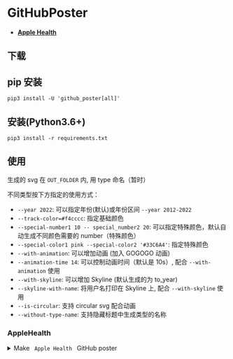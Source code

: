 # GitHubPoster

- **[Apple Health](#AppleHealth)**


## 下载

## pip 安装

```
pip3 install -U 'github_poster[all]'
```

## 安装(Python3.6+)

```
pip3 install -r requirements.txt
```

## 使用

生成的 svg 在 `OUT_FOLDER` 内, 用 type 命名（暂时）

不同类型按下方指定的使用方式：

- `--year 2022`: 可以指定年份(默认)或年份区间 `--year 2012-2022`
- `--track-color=#f4cccc`: 指定基础颜色
- `--special-number1 10 -- special_number2 20`: 可以指定特殊颜色，默认自动生成不同颜色需要的 number（特殊颜色）
- `--special-color1 pink --special-color2 '#33C6A4'`: 指定特殊颜色
- `--with-animation`: 可以增加动画  (加入 GOGOGO 动画)
- `--animation-time 14`: 可以控制动画时间（默认是 10s）, 配合 `--with-animation` 使用
- `--with-skyline`: 可以增加 Skyline  (默认生成的为 to_year)
- `--skyline-with-name`: 将用户名打印在 Skyline 上, 配合 `--with-skyline` 使用
- `--is-circular`: 支持 circular svg 配合动画
- `--without-type-name`: 支持隐藏标题中生成类型的名称


### AppleHealth
<details>
<summary>Make <code> Apple Health </code> GitHub poster</summary>

Apple Health 里有丰富的数据，此 loader 暂时只支持 Apple Watch Activity 里的三大项，即 Move，Exercise，Stand。但理论上任何 Apple Health 里的数据都能支持。

Loader 支持两种模式: 

increment 模式（默认）适用于每日更新，可利用 Shortcut 每日自动触发，参考 https://github.com/yihong0618/iBeats
<br>
```
python3 -m github_poster AppleHealthData --date <date-str> --value <value> --apple_health_record_type <move, exercise, stand> --me "your name"
or
github_poster AppleHealthData --appple_health_date <date-str> --apple_health_value <value> --apple_health_record_type <move, exercise, stand> --me "your name"
```

backfill 模式适用于一次性导入所有数据。
打开 Health App, 点击右上方头像，选择 Export All Health Data, 将所得压缩包拷贝到 `IN-FOLDER` 后解压，会得到一个 `apple_health_export` 文件夹。之后运行:
<br>
```
python3 -m github_poster AppleHealthData --apple_health_mode backfill --year 2015-2021 --apple_health_record_type <move, exercise, stand> --me "your name"
or
github_poster AppleHealthData --apple_health_mode backfill --year 2015-2021 --apple_health_record_type <move, exercise, stand> --me "your name"
```

</details>


